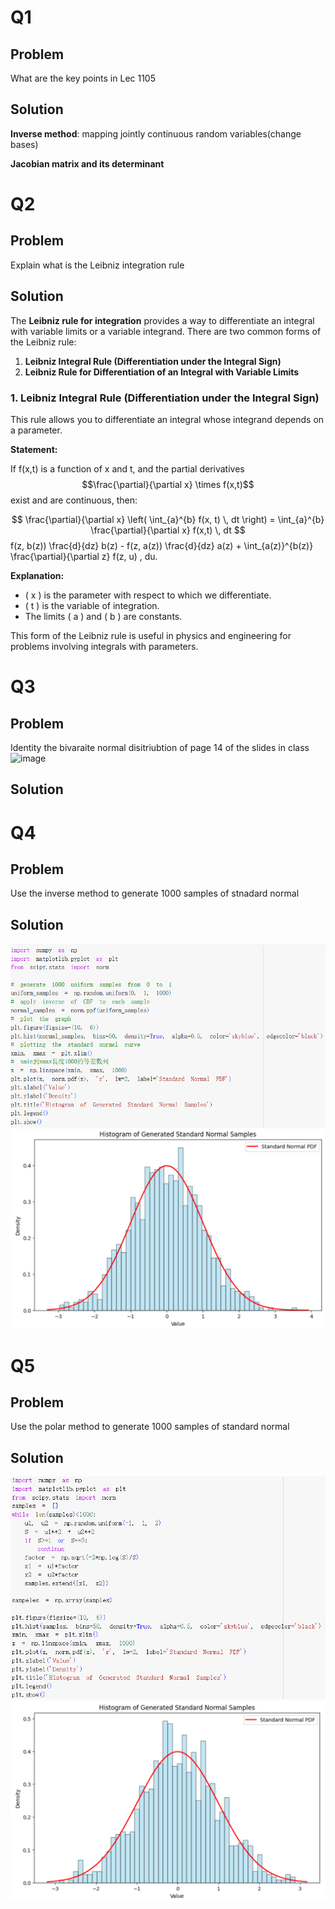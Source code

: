 # Q1
## Problem
What are the key points in Lec 1105
## Solution
**Inverse method**: mapping jointly continuous random variables(change bases)

**Jacobian matrix and its determinant**
# Q2
## Problem
Explain what is the Leibniz integration rule
## Solution
The **Leibniz rule for integration** provides a way to differentiate an integral with variable limits or a variable integrand. There are two common forms of the Leibniz rule: 

1. **Leibniz Integral Rule (Differentiation under the Integral Sign)**
2. **Leibniz Rule for Differentiation of an Integral with Variable Limits**

### 1. Leibniz Integral Rule (Differentiation under the Integral Sign)

This rule allows you to differentiate an integral whose integrand depends on a parameter.

**Statement:**

If f(x,t) is a function of x and t, and the partial derivatives $$\frac{\partial}{\partial x} \times f(x,t)$$ exist and are continuous, then:

$$
\frac{\partial}{\partial x} \left( \int_{a}^{b} f(x, t) \, dt \right) = \int_{a}^{b} \frac{\partial}{\partial x} f(x,t) \, dt
$$
f(z, b(z)) \frac{d}{dz} b(z) - f(z, a(z)) \frac{d}{dz} a(z) + \int_{a(z)}^{b(z)} \frac{\partial}{\partial z} f(z, u) \, du.


**Explanation:**
- \( x \) is the parameter with respect to which we differentiate.
- \( t \) is the variable of integration.
- The limits \( a \) and \( b \) are constants.

This form of the Leibniz rule is useful in physics and engineering for problems involving integrals with parameters.
# Q3
## Problem
Identity the bivaraite normal disitriubtion of page 14 of the slides in class  
![image](https://github.com/user-attachments/assets/64286e1b-270c-4ef5-8b3b-1171ad29c7d2)
## Solution
# Q4
## Problem
Use the inverse method to generate 1000 samples of stnadard normal
## Solution
![code](https://github.com/HWTeng-Teaching/202409-Math-Stat/blob/main/HW1105/09-Frank/%E8%9E%A2%E5%B9%95%E6%93%B7%E5%8F%96%E7%95%AB%E9%9D%A2%202024-11-11%20204550.png)
![graph](https://github.com/HWTeng-Teaching/202409-Math-Stat/blob/main/HW1105/09-Frank/%E8%9E%A2%E5%B9%95%E6%93%B7%E5%8F%96%E7%95%AB%E9%9D%A2%202024-11-11%20204611.png)
# Q5
## Problem
Use the polar method to generate 1000 samples of standard normal
## Solution
![code](https://github.com/HWTeng-Teaching/202409-Math-Stat/blob/main/HW1105/09-Frank/%E8%9E%A2%E5%B9%95%E6%93%B7%E5%8F%96%E7%95%AB%E9%9D%A2%202024-11-11%20210013.png)
![graph](https://github.com/HWTeng-Teaching/202409-Math-Stat/blob/main/HW1105/09-Frank/%E8%9E%A2%E5%B9%95%E6%93%B7%E5%8F%96%E7%95%AB%E9%9D%A2%202024-11-11%20210027.png)
